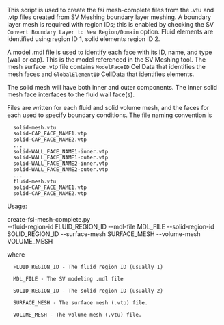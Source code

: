 
This script is used to create the fsi mesh-complete files from the .vtu and .vtp files 
created from SV Meshing boundary layer meshing. A boundary layer mesh is required with 
region IDs; this is enabled by checking the SV `Convert Boundary Layer to New Region/Domain`
option. Fluid elements are identified using region ID 1, solid elements region ID 2.

A model .mdl file is used to identify each face with its ID, name, and type (wall or cap). 
This is the model referenced in the SV Meshing tool. The mesh surface .vtp file contains 
`ModelFaceID` CellData that identifies the mesh faces and `GlobalElementID` CellData that 
identifies elements.

The solid mesh will have both inner and outer components. The inner solid mesh face interfaces 
to the fluid wall face(s).

Files are written for each fluid and solid volume mesh, and the faces for each used to specify boundary
conditions. The file naming convention is

```
  solid-mesh.vtu                
  solid-CAP_FACE_NAME1.vtp      
  solid-CAP_FACE_NAME2.vtp      
  ...
  solid-WALL_FACE_NAME1-inner.vtp       
  solid-WALL_FACE_NAME1-outer.vtp       
  solid-WALL_FACE_NAME2-inner.vtp       
  solid-WALL_FACE_NAME2-outer.vtp       
  ...
  fluid-mesh.vtu
  solid-CAP_FACE_NAME1.vtp      
  solid-CAP_FACE_NAME2.vtp      
```

Usage: 

  create-fsi-mesh-complete.py  
      --fluid-region-id FLUID_REGION_ID 
      --mdl-file MDL_FILE 
      --solid-region-id SOLID_REGION_ID 
      --surface-mesh SURFACE_MESH 
      --volume-mesh VOLUME_MESH

  where

      FLUID_REGION_ID - The fluid region ID (usually 1)

      MDL_FILE - The SV modeling .mdl file    

      SOLID_REGION_ID - The solid region ID (usually 2)

      SURFACE_MESH - The surface mesh (.vtp) file.

      VOLUME_MESH - The volume mesh (.vtu) file.


